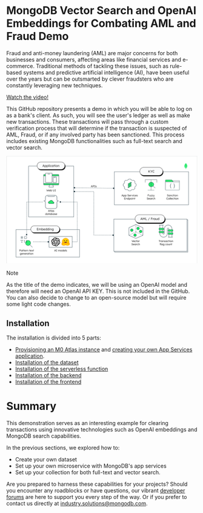 # MongoDB Vector Search and OpenAI Embeddings for Combating AML and Fraud Demo

Fraud and anti-money laundering (AML) are major concerns for both businesses and consumers, affecting areas like financial services and e-commerce. Traditional methods of tackling these issues, such as rule-based systems and predictive artificial intelligence (AI), have been useful over the years but can be outsmarted by clever fraudsters who are constantly leveraging new techniques.

[Watch the video!](https://drive.google.com/file/d/1s6GfU0pe5gaZIauqF6O7KRBURv_3KKNr/view?usp=drive_link)

This GitHub repository presents a demo in which you will be able to log on as a bank's client. As such, you will see the user's ledger as well as make new transactions. These transactions will pass through a custom verification process that will determine if the transaction is suspected of AML, Fraud, or if any involved party has been sanctioned. This process includes existing MongoDB functionalities such as full-text search and vector search.

![image](/Architecture.png)

> [!Note]
> As the title of the demo indicates, we will be using an OpenAI model and therefore will need an OpenAI API KEY. This is not included in the GitHub. You can also decide to change to an open-source model but will require some light code changes.

## Installation

The installation is divided into 5 parts:
- [Provisioning an M0 Atlas instance](https://www.mongodb.com/docs/atlas/tutorial/deploy-free-tier-cluster/) and [creating your own App Services application](https://www.mongodb.com/docs/atlas/app-services/apps/create/).
- [Installation of the dataset](./dataScripts)
- [Installation of the serverless function](./app_services)
- [Installation of the backend](./backend/)
- [Installation of the frontend](./frontend/)

# Summary

This demonstration serves as an interesting example for clearing transactions using innovative technologies such as OpenAI embeddings and MongoDB search capabilities.

In the previous sections, we explored how to:
- Create your own dataset
- Set up your own microservice with MongoDB's app services
- Set up your collection for both full-text and vector search.

Are you prepared to harness these capabilities for your projects? Should you encounter any roadblocks or have questions, our vibrant [developer forums](https://www.mongodb.com/community/forums/) are here to support you every step of the way. Or if you prefer to contact us directly at [industry.solutions@mongodb.com](mailto:industry.solutions@mongodb.com).